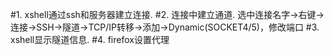 #1. xshell通过ssh和服务器建立连接.
#2. 连接中建立通道.
	选中连接名字->右键->连接->SSH->隧道->TCP/IP转移->添加->Dynamic(SOCKET4/5)，修改端口
#3. xshell显示隧道信息.
#4. firefox设置代理